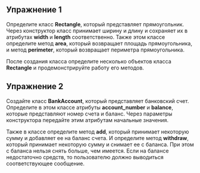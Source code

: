 ## Упражнение 1

Определите класс **Rectangle**, который представляет прямоугольник. Через конструктор класс принимает ширину и длину и сохраняет их в атрибутах **width** и **length** соответственно. Также этом классе определите метод **area**, который возвращает площадь прямоугольника, и метод **perimeter**, который возвращает периметра прямоугольника.

После создания класса определите несколько объектов класса **Rectangle** и продемонстрируйте работу его методов.

## Упражнение 2

Создайте класс **BankAccount**, который представляет банковский счет. Определите в этом классе атрибуты **account_number** и **balance**, которые представляют номер счета и баланс. Через параметры конструктора передайте этим атрибутам начальные значения.

Также в классе определите метод **add**, который принимает некоторую сумму и добавляет ее на баланс счета. И определите метод **withdraw**, который принимает некоторую сумму и снимает ее с баланса. При этом с баланса нельзя снять больше, чем имеется. Если на балансе недостаточно средств, то пользователю должно выводиться соответствующее сообщение.